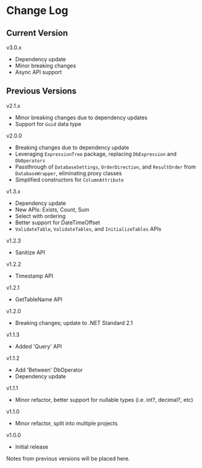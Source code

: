 # Change Log

## Current Version

v3.0.x

- Dependency update
- Minor breaking changes
- Async API support

## Previous Versions

v2.1.x

- Minor breaking changes due to dependency updates
- Support for ```Guid``` data type

v2.0.0

- Breaking changes due to dependency update
- Leveraging ```ExpressionTree``` package, replacing ```DbExpression``` and ```DbOperators```
- Passthrough of ```DatabaseSettings```, ```OrderDirection```, and ```ResultOrder``` from ```DatabaseWrapper```, eliminating proxy classes
- Simplified constructors for ```ColumnAttribute```

v1.3.x

- Dependency update
- New APIs: Exists, Count, Sum
- Select with ordering
- Better support for DateTimeOffset
- ```ValidateTable```, ```ValidateTables```, and ```InitializeTables``` APIs

v1.2.3

- Sanitize API

v1.2.2

- Timestamp API

v1.2.1

- GetTableName API

v1.2.0

- Breaking changes; update to .NET Standard 2.1

v1.1.3

- Added 'Query' API

v1.1.2

- Add 'Between' DbOperator
- Dependency update

v1.1.1

- Minor refactor, better support for nullable types (i.e. int?, decimal?, etc) 

v1.1.0

- Minor refactor, split into multiple projects
 
v1.0.0

- Initial release

Notes from previous versions will be placed here.